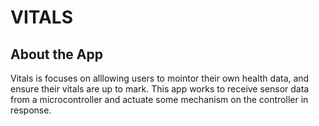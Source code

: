 # VITALS

## About the App
Vitals is focuses on alllowing users to mointor their own health data, and ensure their vitals are up to mark.  This app works to receive sensor data from a microcontroller and actuate some mechanism on the controller in response. 

## 
